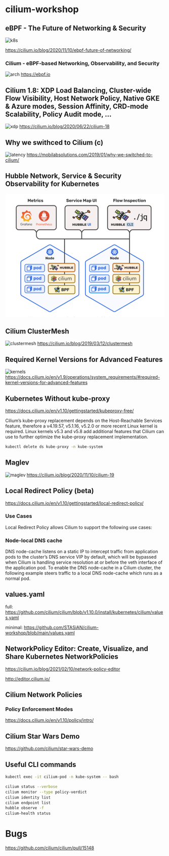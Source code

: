 # cilium-workshop
## eBPF - The Future of Networking & Security
![k8s](https://cilium.io/static/5bbf931b72bfbe12c32b629d414ab777/a4d88/k8s_ship.png)

https://cilium.io/blog/2020/11/10/ebpf-future-of-networking/

### Cilium - eBPF-based Networking, Observability, and Security

![arch](https://cilium.io/static/6c69375bdc369895441cdc52ae9801dc/8b936/cilium_arch.png)
https://ebpf.io
## Cilium 1.8: XDP Load Balancing, Cluster-wide Flow Visibility, Host Network Policy, Native GKE & Azure modes, Session Affinity, CRD-mode Scalability, Policy Audit mode, ...
![xdp](https://cilium.io/static/ceb5512de15120b9c2043f87a1e468ff/742d3/intro.png)
https://cilium.io/blog/2020/06/22/cilium-18

## Why we swithced to Cilium (c)

![latency](https://mk0mblbrnnl9kxrc0o.kinstacdn.com/wp-content/uploads/2019/01/iptables-service-1.jpg)
https://mobilabsolutions.com/2019/01/why-we-switched-to-cilium/
## Hubble Network, Service & Security Observability for Kubernetes
![hubble](https://github.com/cilium/hubble/raw/master/Documentation/images/hubble_arch.png)

## Cilium ClusterMesh
![clustermesh](https://cilium.io/static/8eb8d013689a80b51d9a73d61c6e70f8/f941f/intro_layers.png)
https://cilium.io/blog/2019/03/12/clustermesh

## Required Kernel Versions for Advanced Features
![kernels](https://i.ibb.co/9nZnsV9/Screenshot-2021-05-31-at-12-16-12.png)
https://docs.cilium.io/en/v1.9/operations/system_requirements/#required-kernel-versions-for-advanced-features
## Kubernetes Without kube-proxy
https://docs.cilium.io/en/v1.10/gettingstarted/kubeproxy-free/

Cilium’s kube-proxy replacement depends on the Host-Reachable Services feature, therefore a v4.19.57, v5.1.16, v5.2.0 or more recent Linux kernel is required. Linux kernels v5.3 and v5.8 add additional features that Cilium can use to further optimize the kube-proxy replacement implementation.
```bash
kubectl delete ds kube-proxy -n kube-system
```
## Maglev
![maglev](https://cilium.io/static/951298a427839338bbed1eb8c7fe2c9a/b8256/intro.png)
https://cilium.io/blog/2020/11/10/cilium-19
## Local Redirect Policy (beta)
https://docs.cilium.io/en/v1.10/gettingstarted/local-redirect-policy/

### Use Cases

Local Redirect Policy allows Cilium to support the following use cases:
### Node-local DNS cache
DNS node-cache listens on a static IP to intercept traffic from application pods to the cluster’s DNS service VIP by default, which will be bypassed when Cilium is handling service resolution at or before the veth interface of the application pod. To enable the DNS node-cache in a Cilium cluster, the following example steers traffic to a local DNS node-cache which runs as a normal pod.
## values.yaml
full: https://github.com/cilium/cilium/blob/v1.10.0/install/kubernetes/cilium/values.yaml

minimal: https://github.com/STASiAN/cilium-workshop/blob/main/values.yaml


## NetworkPolicy Editor: Create, Visualize, and Share Kubernetes NetworkPolicies
https://cilium.io/blog/2021/02/10/network-policy-editor

http://editor.cilium.io/

## Cilium Network Policies

### Policy Enforcement Modes
https://docs.cilium.io/en/v1.10/policy/intro/
## Cilium Star Wars Demo
https://github.com/cilium/star-wars-demo

## Useful CLI commands

```bash
kubectl exec -it cilium-pod -n kube-system -- bash
```

```bash
cilium status --verbose
cilium monitor --type policy-verdict
cilium identity list
cilium endpoint list
hubble observe -f
cilium-health status
```
# Bugs
https://github.com/cilium/cilium/pull/15148

